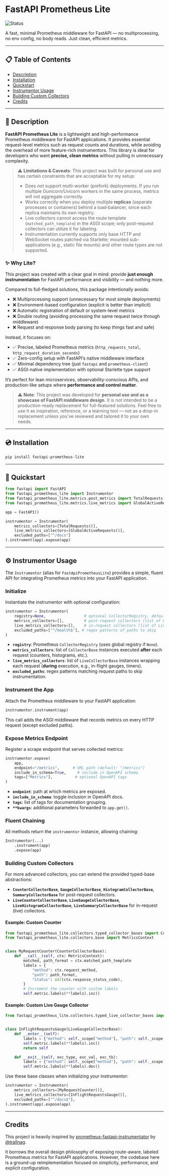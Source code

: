 # FastAPI Prometheus Lite

![Status](https://img.shields.io/badge/project-personal-blueviolet)

A fast, minimal Prometheus middleware for FastAPI — no multiprocessing, no env config, no body reads. Just clean, efficient metrics.

---

## 📋 Table of Contents

- [Description](#📖-description)
- [Installation](#💿-installation)
- [Quickstart](#🚀-quickstart)
- [Instrumentor Usage](#⚙️-instrumentor-usage)
- [Building Custom Collectors](#building-custom-collectors)
- [Credits](#credits)

---

## 📖 Description

**FastAPI Prometheus Lite** is a lightweight and high-performance Prometheus middleware for FastAPI applications. It provides essential request-level metrics such as request counts and durations, while avoiding the overhead of more feature-rich instrumentors. This library is ideal for developers who want **precise, clean metrics** without pulling in unnecessary complexity.

> ⚠️ **Limitations & Caveats**: This project was built for personal use and has certain constraints that are acceptable for my setup:
> - Does *not* support multi-worker (prefork) deployments. If you run multiple Gunicorn/Uvicorn workers in the same process, metrics will not aggregate correctly.
> - Works correctly when you deploy multiple **replicas** (separate processes or containers) behind a load‑balancer, since each replica maintains its own registry.
> - Live collectors cannot access the route template (`matched_path_template`) in the ASGI scope; only post-request collectors can utilize it for labeling.
> - Instrumentation currently supports only base HTTP and WebSocket routes patched via Starlette; mounted sub-applications (e.g., static file mounts) and other route types are not supported.

### ✨ Why Lite?

This project was created with a clear goal in mind: provide **just enough instrumentation** for FastAPI performance and visibility — and nothing more.

Compared to full-fledged solutions, this package intentionally avoids:
- ❌ Multiprocessing support (unnecessary for most simple deployments)
- ❌ Environment-based configuration (explicit is better than implicit)
- ❌ Automatic registration of default or system-level metrics
- ❌ Double routing (avoiding processing the same request twice through middleware)
- ❌ Request and response body parsing (to keep things fast and safe)

Instead, it focuses on:
- ✅ Precise, labeled Prometheus metrics (`http_requests_total`, `http_request_duration_seconds`)
- ✅ Zero-config setup with FastAPI’s native middleware interface
- ✅ Minimal dependency tree (just `fastapi` and `prometheus-client`)
- ✅ ASGI-native implementation with optional Starlette type support

It’s perfect for lean microservices, observability-conscious APIs, and production-like setups where **performance and control matter**.

> ⚠️ **Note**: This project was developed for **personal use and as a showcase of FastAPI middleware design**. It is not intended to be a production-ready replacement for full-featured solutions. Feel free to use it as inspiration, reference, or a learning tool — not as a drop-in replacement unless you've reviewed and tailored it to your own needs.

---

## 💿 Installation

```bash
pip install fastapi-prometheus-lite
```

---

## 🚀 Quickstart

```python
from fastapi import FastAPI
from fastapi_prometheus_lite import Instrumentor
from fastapi_prometheus_lite.metrics.post_metrics import TotalRequests
from fastapi_prometheus_lite.metrics.live_metrics import GlobalActiveRequests

app = FastAPI()

instrumentor = Instrumentor(
    metrics_collectors=[TotalRequests()],
    live_metrics_collectors=[GlobalActiveRequests()],
    excluded_paths=["^/docs"]
).instrument(app).expose(app)
```

------

## ⚙️ Instrumentor Usage

The `Instrumentor` (alias for `FastApiPrometheusLite`) provides a simple, fluent API for integrating Prometheus metrics into your FastAPI application.

### Initialize

Instantiate the instrumentor with optional configuration:

```python
instrumentor = Instrumentor(
    registry=None,                 # optional CollectorRegistry, defaults to global
    metrics_collectors=[],         # post-request collectors (list of CollectorBase; e.g., TotalRequests())
    live_metrics_collectors=[],    # in-request collectors (list of LiveCollectorBase; e.g., GlobalActiveRequests())
    excluded_paths=["^/health$"], # regex patterns of paths to skip
)
```

- **`registry`**: Prometheus `CollectorRegistry` (uses global registry if `None`).
- **`metrics_collectors`**: list of `CollectorBase` instances executed **after** each request (counters, histograms, etc.).
- **`live_metrics_collectors`**: list of `LiveCollectorBase` instances wrapping each request (**during** execution, e.g., in-flight gauges, timers).
- **`excluded_paths`**: regex patterns matching request paths to skip instrumentation.

### Instrument the App

Attach the Prometheus middleware to your FastAPI application:

```python
instrumentor.instrument(app)
```

This call adds the ASGI middleware that records metrics on every HTTP request (except excluded paths).

### Expose Metrics Endpoint

Register a scrape endpoint that serves collected metrics:

```python
instrumentor.expose(
    app,
    endpoint="/metrics",      # URL path (default: "/metrics")
    include_in_schema=True,     # include in OpenAPI schema
    tags=["Metrics"],          # optional OpenAPI tags
)
```

- **`endpoint`**: path at which metrics are exposed.
- **`include_in_schema`**: toggle inclusion in OpenAPI docs.
- **`tags`**: list of tags for documentation grouping.
- **`**kwargs`**: additional parameters forwarded to `app.get()`.

### Fluent Chaining

All methods return the `instrumentor` instance, allowing chaining:

```python
Instrumentor(...)
    .instrument(app)
    .expose(app)
```

### Building Custom Collectors

For more advanced collectors, you can extend the provided typed-base abstractions:

- **`CounterCollectorBase`**, **`GaugeCollectorBase`**, **`HistogramCollectorBase`**, **`SummaryCollectorBase`** for post-request collectors.
- **`LiveCounterCollectorBase`**, **`LiveGaugeCollectorBase`**, **`LiveHistogramCollectorBase`**, **`LiveSummaryCollectorBase`** for in-request (live) collectors.

#### Example: Custom Counter

```python
from fastapi_prometheus_lite.collectors.typed_collector_bases import CounterCollectorBase
from fastapi_prometheus_lite.collectors.base import MetricsContext


class MyRequestCounter(CounterCollectorBase):
    def __call__(self, ctx: MetricsContext):
        matched, path_format = ctx.matched_path_template
        labels = {
            "method": ctx.request_method,
            "path": path_format,
            "status": str(ctx.response_status_code),
        }
        # Increment the counter with custom labels
        self.metric.labels(**labels).inc()
```

#### Example: Custom Live Gauge Collector

```python
from fastapi_prometheus_lite.collectors.typed_live_collector_bases import LiveGaugeCollectorBase


class InFlightRequestsGauge(LiveGaugeCollectorBase):
    def __enter__(self):
        labels = {"method": self._scope["method"], "path": self._scope["path"]}
        self.metric.labels(**labels).inc()
        return self

    def __exit__(self, exc_type, exc_val, exc_tb):
        labels = {"method": self._scope["method"], "path": self._scope["path"]}
        self.metric.labels(**labels).dec()
```

Use these base classes when initializing your instrumentor:

```python
instrumentor = Instrumentor(
    metrics_collectors=[MyRequestCounter()],
    live_metrics_collectors=[InFlightRequestsGauge()],
    excluded_paths=["^/docs$"],
).instrument(app).expose(app)
```

------

## Credits

This project is heavily inspired by [prometheus-fastapi-instrumentator](https://github.com/trallnag/prometheus-fastapi-instrumentator) by [@trallnag](https://github.com/trallnag).

It borrows the overall design philosophy of exposing route-aware, labeled Prometheus metrics for FastAPI applications. However, the codebase here is a ground-up reimplementation focused on simplicity, performance, and explicit configuration.

